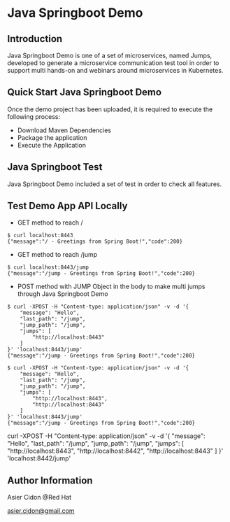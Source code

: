 # Java Springboot Demo
## Introduction

Java Springboot Demo is one of a set of microservices, named Jumps, developed to generate a microservice communication test tool in order to support multi hands-on and webinars around microservices in Kubernetes.

## Quick Start Java Springboot Demo

Once the demo project has been uploaded, it is required to execute the following process:

- Download Maven Dependencies
- Package the application
- Execute the Application

## Java Springboot Test

Java Springboot Demo included a set of test in order to check all features. 

## Test Demo App API Locally

- GET method to reach /

```
$ curl localhost:8443 
{"message":"/ - Greetings from Spring Boot!","code":200}
```

- GET method to reach /jump

```
$ curl localhost:8443/jump
{"message":"/jump - Greetings from Spring Boot!","code":200}
```

- POST method with JUMP Object in the body to make multi jumps through Java Springboot Demo

```
$ curl -XPOST -H "Content-type: application/json" -v -d '{
    "message": "Hello",
    "last_path": "/jump",
    "jump_path": "/jump",
    "jumps": [
        "http://localhost:8443"
    ]
}' 'localhost:8443/jump'
{"message":"/jump - Greetings from Spring Boot!","code":200}
```

```
$ curl -XPOST -H "Content-type: application/json" -v -d '{
    "message": "Hello",
    "last_path": "/jump",
    "jump_path": "/jump",
    "jumps": [
        "http://localhost:8443",
        "http://localhost:8443"
    ]
}' 'localhost:8443/jump'
{"message":"/jump - Greetings from Spring Boot!","code":200}
```

curl -XPOST -H "Content-type: application/json" -v -d '{
    "message": "Hello",
    "last_path": "/jump",
    "jump_path": "/jump",
    "jumps": [
      "http://localhost:8443",
      "http://localhost:8442",
      "http://localhost:8443"
    ]
}' 'localhost:8442/jump'


## Author Information

Asier Cidon @Red Hat

asier.cidon@gmail.com
